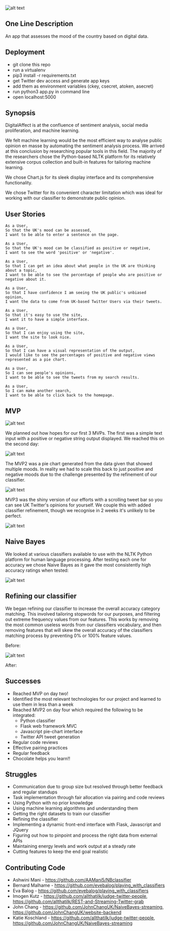 ![alt text](/images/da_logo_small.png "digitalAffect logo")

## One Line Description

An app that assesses the mood of the country based on digital data.

## Deployment

* git clone this repo
* run a virtualenv
* pip3 install -r requirements.txt
* get Twitter dev access and generate app keys
* add them as environment variables (ckey, csecret, atoken, asecret)
* run python3 app.py in command line
* open localhost:5000

## Synopsis

DigitalAffect is at the confluence of sentiment analysis, social media proliferation, and machine learning.

We felt machine learning would be the most efficient way to analyse public opinion en masse by automating the sentiment analysis process. We arrived at this conclusion by researching popular tools in this field. The majority of the researchers chose the Python-based NLTK platform for its relatively extensive corpus collection and built-in features for tailoring machine learning.

We chose Chart.js for its sleek display interface and its comprehensive functionality.

We chose Twitter for its convenient character limitation which was ideal for working with our classifier to demonstrate public opinion.

## User Stories
```
As a User,
So that the UK's mood can be assessed,
I want to be able to enter a sentence on the page.
```
```
As a User,
So that the UK's mood can be classified as positive or negative,
I want to see the word 'positive' or 'negative'.
```
```
As a User,
So that I can get an idea about what people in the UK are thinking about a topic,
I want to be able to see the percentage of people who are positive or negative about it.
```
```
As a User,
So that I have confidence I am seeing the UK public's unbiased opinion,
I want the data to come from UK-based Twitter Users via their tweets.
```
```
As a User,
So that it's easy to use the site,
I want it to have a simple interface.
```
```
As a User,
So that I can enjoy using the site,
I want the site to look nice.
```
```
As a User,
So that I can have a visual representation of the output,
I would like to see the percentages of positive and negative views represented as a pie chart.
```
```
As a User,
So I can see people's opinions,
I want to be able to see the tweets from my search results.
```
```
As a User,
So I can make another search,
I want to be able to click back to the homepage.
```

## MVP

![alt text](/images/DifferentVersions.JPG "MVP diagram")

We planned out how hopes for our first 3 MVPs. The first was a simple text input with a positive or negative string output displayed. We reached this on the second day:

![alt text](/images/negMVP.png "Trump Negative")

The MVP2 was a pie chart generated from the data given that showed multiple moods. In reality we had to scale this back to just positive and negative moods due to the challenge presented by the refinement of our classifier.

![alt text](/images/pie-1.png "MVP2 Pie chart")

MVP3 was the shiny version of our efforts with a scrolling tweet bar so you can see UK Twitter's opinions for yourself. We couple this with added classifier refinement, though we recognise in 2 weeks it's unlikely to be perfect.

![alt text](/images/mvp3.png "MVP3 results page")

## Naive Bayes

We looked at various classifiers available to use with the NLTK Python platform for human language processing. After testing each one for accuracy we chose Naive Bayes as it gave the most consistently high accuracy ratings when tested:

![alt text](/images/naive_bayes_accuracy.png "Naive Bayes accuracy rate")

## Refining our classifier

We began refining our classifier to increase the overall accuracy category matching. This involved tailoring stopwords for our purposes, and filtering out extreme frequency values from our features. This works by removing the most common useless words from our classifiers vocabulary, and then removing features that will skew the overall accuracy of the classifiers matching process by preventing 0% or 100% feature values.

Before:

![alt text](/images/OurTrainedAccuracyBeforeRefinement.png "Before refinement")

After:

## Successes

* Reached MVP on day two!
* Identified the most relevant technologies for our project and learned to use them in less than a week
* Reached MVP2 on day four which required the following to be integrated:
  * Python classifier
  * Flask web framework MVC
  * Javascript pie-chart interface
  * Twitter API tweet generation
* Regular code reviews
* Effective pairing practices
* Regular feedback
* Chocolate helps you learn!!

## Struggles

* Communication due to group size but resolved through better feedback and regular standups
* Task implementation through fair allocation via pairing and code reviews
* Using Python with no prior knowledge
* Using machine learning algorithms and understanding them
* Getting the right datasets to train our classifier
* Refining the classifier
* Implementing a dynamic front-end interface with Flask, Javascript and JQuery
* Figuring out how to pinpoint and process the right data from external APIs
* Maintaining energy levels and work output at a steady rate
* Cutting features to keep the end goal realistic

## Contributing Code

* Ashwini Mani - https://github.com/AAMani5/NBclassifier
* Bernard Malhame - https://github.com/evebalog/playing_with_classifiers
* Eva Balog - https://github.com/evebalog/playing_with_classifiers
* Imogen Kutz - https://github.com/allthatilk/judge-twitter-people, https://github.com/allthatilk/REST-and-Streaming-Twitter-grab
* John Chang - https://github.com/JohnChangUK/NaiveBayes-streaming, https://github.com/JohnChangUK/website-backend
* Katie Koschland - https://github.com/allthatilk/judge-twitter-people, https://github.com/JohnChangUK/NaiveBayes-streaming
